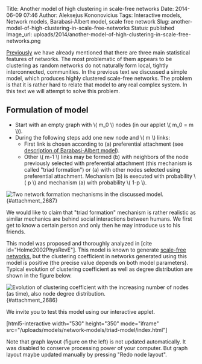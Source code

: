 Title: Another model of high clustering in scale-free networks
Date: 2014-06-09 07:46
Author: Aleksejus Kononovicius
Tags: Interactive models, Network models, Barabasi-Albert model, scale free network
Slug: another-model-of-high-clustering-in-scale-free-networks
Status: published
Image_url: uploads/2014/another-model-of-high-clustering-in-scale-free-networks.png

[Previously]({filename}/articles/2014/achieving-high-clustering-in-scale-free-networks.md)
we have already mentioned that there are three main statistical features
of networks. The most problematic of them appears to be clustering as
random networks do not naturally form local, tightly interconnected,
communities. In the previous text we discussed a simple model, which
produces highly clustered scale-free networks. The problem is that it is
rather hard to relate that model to any real complex system. In this
text we will attempt to solve this problem.<!--more-->

Formulation of model
--------------------

-   Start with an empty graph with \\\(  m\_0 \\\) nodes (in our applet
    \\\(  m\_0 = m \\\)).
-   During the following steps add one new node and \\\(  m \\\) links:
    -   First link is chosen according to (a) preferential attachment
        (see [description of Barabasi-Albert
        model]({filename}/articles/2013/barabasi-albert-model.md)).
    -   Other \\\(  m-1 \\\) links may be formed (b) with neighbors of
        the node previously selected with preferential attachment (this
        mechanism is called "triad formation") or (a) with other nodes
        selected using preferential attachment. Mechanism (b) is
        executed with probability \\\(  p \\\) and mechanism (a) with
        probability \\\(  1-p \\\).

![Two network formation mechanisms in the discussed
model.]({static}/uploads/2014/another-model-of-high-clustering-in-scale-free-networks.png "Two network formation
mechanisms in the discussed model. In subfigure (a) we see a node 'u' was
selected via preferential attachment mechanism, next using triad formation
mechanism node 'w' was chosen (subfigure (b)). Note that crossed out nodes
cannot be selected with triad formation mechanism as one of them is 'u'
node, while other are neighbors of 'w', but not neighbors of 'u'. Figure
taken from original article (see references)."){#attachment_2687} 

We would like to claim that "triad formation" mechanism is rather
realistic as similar mechanics are behind social interactions between
humans. We first get to know a certain person and only then he may
introduce us to his friends.

This model was proposed and thoroughly analyzed in \[cite
id="Holme2002PhysRevE"\]. This model is known to generate [scale-free
networks](/tag/scale-free-network/), but the
clustering coefficient in networks generated using this model is
positive (the precise value depends on both model parameters). Typical
evolution of clustering coefficient as well as degree distribution are
shown in the figure below.

![Evolution of clustering coefficient with the increasing number of nodes
(as time), also node degree
distribution.]({static}/uploads/2014/triad-model.png " Evolution of
clustering coefficient with the increasing number of nodes (as time), also
node degree distribution."){#attachment_2686} 

We invite you to test this model using our interactive applet.

[html5-interactive width="530" height="350" mode="iframe"
src="/uploads/models/network-models/triad-model/index.html"]

Note that graph layout (figure on the left) is not updated
automatically. It was disabled to conserve processing power of your
computer. But graph layout maybe updated manually by pressing "Redo node
layout".  

